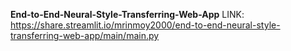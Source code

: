 <b>End-to-End-Neural-Style-Transferring-Web-App</b>
LINK: https://share.streamlit.io/mrinmoy2000/end-to-end-neural-style-transferring-web-app/main/main.py
